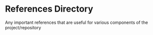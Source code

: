 # References Directory
Any important references that are useful for various components of the project/repository